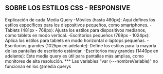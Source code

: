 ## SOBRE LOS ESTILOS CSS - RESPONSIVE

Explicación de cada Media Query
-Móviles (hasta 480px): Aquí defines los estilos específicos para los dispositivos pequeños, como smartphones.
-Tablets (481px - 768px): Ajusta los estilos para dispositivos medianos, como tablets en modo vertical.
-Escritorios pequeños (769px - 1024px): Aplica los estilos para tablets en modo horizontal o laptops pequeñas.
-Escritorios grandes (1025px en adelante): Define los estilos para la mayoría de las pantallas de escritorio estándar.
-Escritorios muy grandes (1440px en adelante): Este media query es útil para pantallas más amplias, como monitores de alta resolución.
\*\*\* Las variables "var (---nombreVariable)" no funcionan en los @media querys
